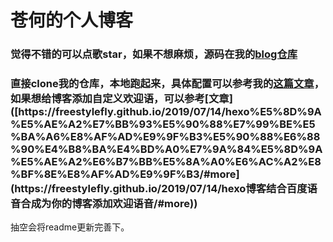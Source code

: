 # 苍何的个人博客

### 觉得不错的可以点歌star，如果不想麻烦，源码在我的[blog仓库](https://github.com/freestylefly/blog)

### 直接clone我的仓库，本地跑起来，具体配置可以参考我的[这篇文章]([https://freestylefly.github.io/2019/07/10/hexo%E5%9C%A8GitHub%E4%B8%8A%E6%90%AD%E5%BB%BA%E4%B8%AA%E4%BA%BA%E5%8D%9A%E5%AE%A2/](https://freestylefly.github.io/2019/07/10/hexo在GitHub上搭建个人博客/))，如果想给博客添加自定义欢迎语，可以参考[文章]([https://freestylefly.github.io/2019/07/14/hexo%E5%8D%9A%E5%AE%A2%E7%BB%93%E5%90%88%E7%99%BE%E5%BA%A6%E8%AF%AD%E9%9F%B3%E5%90%88%E6%88%90%E4%B8%BA%E4%BD%A0%E7%9A%84%E5%8D%9A%E5%AE%A2%E6%B7%BB%E5%8A%A0%E6%AC%A2%E8%BF%8E%E8%AF%AD%E9%9F%B3/#more](https://freestylefly.github.io/2019/07/14/hexo博客结合百度语音合成为你的博客添加欢迎语音/#more))

抽空会将readme更新完善下。